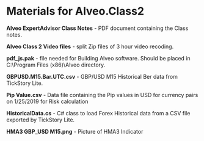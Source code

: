 # Materials for Alveo.Class2

**Alveo ExpertAdvisor Class Notes** - PDF document containing the Class notes.

**Alveo Class 2 Video files** - split Zip files of 3 hour video recoding.

**pdf_js.pak** - file needed for Building Alveo software. Should be placed in C:\Program Files (x86)\Alveo directory.

**GBPUSD.M15.Bar.UTC.csv** - GBP/USD M15 Historical Ber data from TickStory Lite.

**Pip Value.csv** - Data file containing the Pip values in USD for currency pairs on 1/25/2019 for Risk calculation

**HistoricalData.cs** - C# class to load Forex Historical data from a CSV file exported by TickStory Lite.

**HMA3 GBP_USD M15.png** - Picture of HMA3 Indicator

